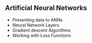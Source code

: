 ## Artificial Neural Networks

- Presenting data to ANNs
- Neural Network Layers
- Gradient descent Algorithms
- Working with Loss Functions
